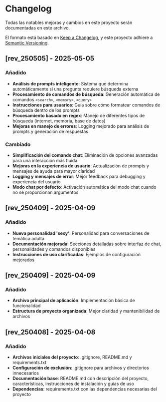 # Changelog

Todas las notables mejoras y cambios en este proyecto serán documentadas en este archivo.

El formato está basado en [Keep a Changelog](https://keepachangelog.com/es-ES/1.0.0/),
y este proyecto adhiere a [Semantic Versioning](https://semver.org/spec/v2.0.0.html).

## [rev_250505] - 2025-05-05

### Añadido
- **Análisis de prompts inteligente**: Sistema que determina automáticamente si una pregunta requiere búsqueda externa
- **Procesamiento de comandos de búsqueda**: Generación automática de comandos `<search>`, `<memory>`, `<query>`
- **Instrucciones para usuarios**: Guía sobre cómo formatear comandos de búsqueda dentro de los prompts
- **Procesamiento basado en regex**: Manejo de diferentes tipos de búsqueda (internet, memoria, base de datos)
- **Mejoras en manejo de errores**: Logging mejorado para análisis de prompts y generación de respuestas

### Cambiado
- **Simplificación del comando chat**: Eliminación de opciones avanzadas para una interacción más fluida
- **Mejoras en la experiencia de usuario**: Actualización de prompts y mensajes de ayuda para mayor claridad
- **Logging y mensajes de error**: Mejor feedback para debugging y experiencia del usuario
- **Modo chat por defecto**: Activación automática del modo chat cuando no se proporcionan argumentos

## [rev_250409] - 2025-04-09

### Añadido
- **Nueva personalidad 'sexy'**: Personalidad para conversaciones de temática adulta
- **Documentación mejorada**: Secciones detalladas sobre interfaz de chat, personalidades y comandos disponibles
- **Instrucciones de uso clarificadas**: Ejemplos de configuración mejorados

## [rev_250409] - 2025-04-09

### Añadido
- **Archivo principal de aplicación**: Implementación básica de funcionalidad
- **Estructura de proyecto organizada**: Mejor claridad y mantenibilidad de archivos

## [rev_250408] - 2025-04-08

### Añadido
- **Archivos iniciales del proyecto**: .gitignore, README.md y requirements.txt
- **Configuración de exclusión**: .gitignore para archivos y directorios innecesarios
- **Documentación base**: README.md con descripción del proyecto, características, instrucciones de instalación y guías de uso
- **Dependencias**: requirements.txt con las dependencias necesarias del proyecto
